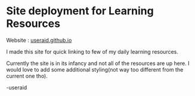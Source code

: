 # Site deployment for Learning Resources

Website : [useraid.github.io](https://useraid.github.io)

I made this site for quick linking to few of my daily learning resources.

Currently the site is in its infancy and not all of the resources are up here.
I would love to add some additional styling(not way too different from the current one tho).


-useraid
